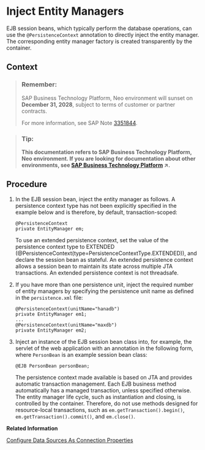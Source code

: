 <!-- loio89dbbb837f3d480ba3560c77b0f5929a -->

# Inject Entity Managers

EJB session beans, which typically perform the database operations, can use the `@PersistenceContext` annotation to directly inject the entity manager. The corresponding entity manager factory is created transparently by the container.



## Context

> ### Remember:  
> SAP Business Technology Platform, Neo environment will sunset on **December 31, 2028**, subject to terms of customer or partner contracts.
> 
> For more information, see SAP Note [3351844](https://me.sap.com/notes/3351844).

> ### Tip:  
> **This documentation refers to SAP Business Technology Platform, Neo environment. If you are looking for documentation about other environments, see [SAP Business Technology Platform](https://help.sap.com/viewer/65de2977205c403bbc107264b8eccf4b/Cloud/en-US/6a2c1ab5a31b4ed9a2ce17a5329e1dd8.html "SAP Business Technology Platform (SAP BTP) is an integrated offering comprised of the following technology portfolios: application development; process automation; integration; data, analytics, and enterprise planning; artificial intelligence. The platform offers users the ability to turn data into business value, compose end-to-end business processes, connect entire IT landscapes, and personalize, build and extend SAP applications. This reduces the overall total cost of ownership maintaining SAP landscapes and third-party software across end-to-end business processes.") :arrow_upper_right:.**



## Procedure

1.  In the EJB session bean, inject the entity manager as follows. A persistence context type has not been explicitly specified in the example below and is therefore, by default, transaction-scoped:

    ```
    @PersistenceContext
    private EntityManager em;
    
    ```

    To use an extended persistence context, set the value of the persistence context type to EXTENDED \(@PersistenceContext\(type=PersistenceContextType.EXTENDED\)\), and declare the session bean as stateful. An extended persistence context allows a session bean to maintain its state across multiple JTA transactions. An extended persistence context is not threadsafe.

2.  If you have more than one persistence unit, inject the required number of entity managers by specifying the persistence unit name as defined in the `persistence.xml` file:

    ```
    @PersistenceContext(unitName="hanadb")
    private EntityManager em1;
    ...
    @PersistenceContext(unitName="maxdb")
    private EntityManager em2;
    
    ```

3.  Inject an instance of the EJB session bean class into, for example, the servlet of the web application with an annotation in the following form, where `PersonBean` is an example session bean class:

    ```
    @EJB PersonBean personBean;
    ```

    The persistence context made available is based on JTA and provides automatic transaction management. Each EJB business method automatically has a managed transaction, unless specified otherwise. The entity manager life cycle, such as instantiation and closing, is controlled by the container. Therefore, do not use methods designed for resource-local transactions, such as `em.getTransaction().begin()`, `em.getTransaction().commit()`, and `em.close()`.


**Related Information**  


[Configure Data Sources As Connection Properties](testing-on-the-local-runtime-bdf459e.md#loio73e8d4c514f14a399c25711dd43f6975 "To test an application on the local server, define any data sources the application uses as connection properties for the local database. You don't need to do this if the application uses the default data source.")

